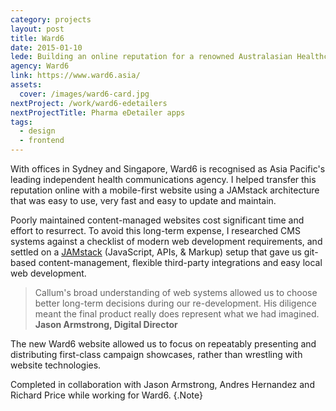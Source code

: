 ```yaml
---
category: projects
layout: post
title: Ward6
date: 2015-01-10
lede: Building an online reputation for a renowned Australasian Healthcare communications agency.
agency: Ward6
link: https://www.ward6.asia/
assets:
  cover: /images/ward6-card.jpg
nextProject: /work/ward6-edetailers
nextProjectTitle: Pharma eDetailer apps
tags:
  - design
  - frontend
---
```


With offices in Sydney and Singapore, Ward6 is recognised as Asia Pacific's leading independent health communications agency. I helped transfer this reputation online with a mobile-first website using a JAMstack architecture that was easy to use, very fast and easy to update and maintain.

<MediaVideo src="286993397" ratio="540/768" frame />

Poorly maintained content-managed websites cost significant time and effort to resurrect. To avoid this long-term expense, I researched CMS systems against a checklist of modern web development requirements, and settled on a [JAMstack](https://www.siteleaf.com/blog/jamstack-ecommerce/) (JavaScript, APIs, & Markup) setup that gave us git-based content-management, flexible third-party integrations and easy local web development.

> Callum's broad understanding of web systems allowed us to choose better long-term decisions during our re-development. His diligence meant the final product really does represent what we had imagined. **Jason Armstrong, Digital Director**

<Media ratio="1994/2880" image="/images/ward6-hero.jpg" />

<Media ratio="1286/2880" image="/images/ward6-mobile-screens-dark.png" />

The new Ward6 website allowed us to focus on repeatably presenting and distributing first-class campaign showcases, rather than wrestling with website technologies.

Completed in collaboration with Jason Armstrong, Andres Hernandez and Richard Price while working for Ward6. {.Note}

<PostButton link="http://www.ward6.asia" label="Visit Ward6" />

<script>
import Media from "../../src/components/Media";
import MediaVideo from "../../src/components/MediaVideo";
import PostButton from "../../src/components/PostButton";
export default {
  components: {
    Media,
    MediaVideo,
    PostButton,
  }
}
</script>
